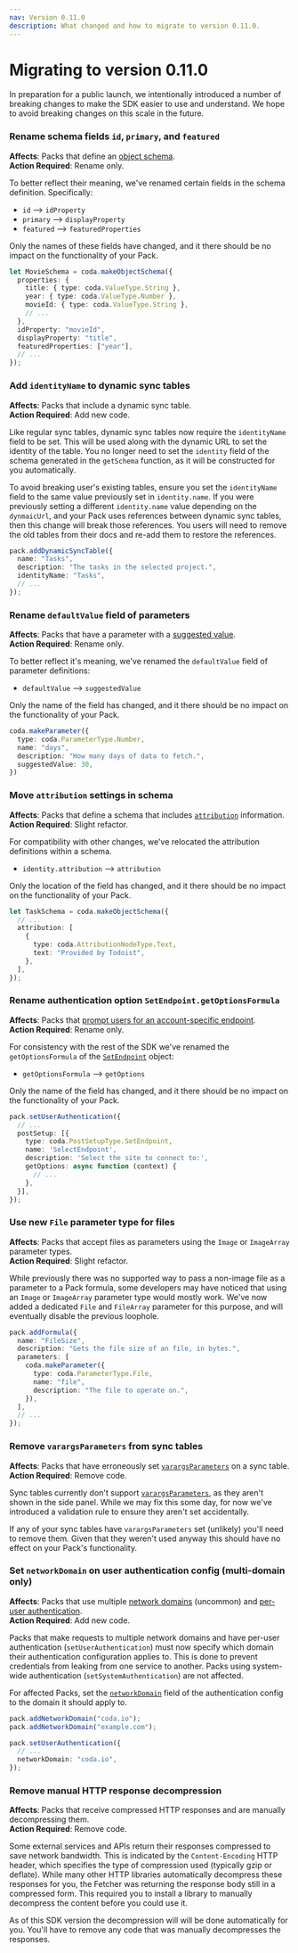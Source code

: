 ```yaml
---
nav: Version 0.11.0
description: What changed and how to migrate to version 0.11.0.
---
```


# Migrating to version 0.11.0

In preparation for a public launch, we intentionally introduced a number of breaking changes to make the SDK easier to use and understand. We hope to avoid breaking changes on this scale in the future.

### Rename schema fields `id`, `primary`, and `featured`

**Affects**: Packs that define an [object schema][schemas_object].<br>
**Action Required**: Rename only.

To better reflect their meaning, we've renamed certain fields in the schema definition. Specifically:

- `id` --> `idProperty`
- `primary` --> `displayProperty`
- `featured` --> `featuredProperties`

Only the names of these fields have changed, and it there should be no impact on the functionality of your Pack.

```{.ts hl_lines="8-10"}
let MovieSchema = coda.makeObjectSchema({
  properties: {
    title: { type: coda.ValueType.String },
    year: { type: coda.ValueType.Number },
    movieId: { type: coda.ValueType.String },
    // ...
  },
  idProperty: "movieId",
  displayProperty: "title",
  featuredProperties: ["year"],
  // ...
});
```

### Add `identityName` to dynamic sync tables

**Affects**: Packs that include a dynamic sync table.<br>
**Action Required**: Add new code.

Like regular sync tables, dynamic sync tables now require the `identityName` field to be set. This will be used along with the dynamic URL to set the identity of the table. You no longer need to set the `identity` field of the schema generated in the `getSchema` function, as it will be constructed for you automatically.

To avoid breaking user's existing tables, ensure you set the `identityName` field to the same value previously set in `identity.name`. If you were previously setting a different `identity.name` value depending on the `dynmaicUrl`, and your Pack uses references between dynamic sync tables, then this change will break those references. You users will need to remove the old tables from their docs and re-add them to restore the references.

```{.ts hl_lines="4"}
pack.addDynamicSyncTable({
  name: "Tasks",
  description: "The tasks in the selected project.",
  identityName: "Tasks",
  // ...
});
```

### Rename `defaultValue` field of parameters

**Affects**: Packs that have a parameter with a [suggested value][parameters_suggested].<br>
**Action Required**: Rename only.

To better reflect it's meaning, we've renamed the `defaultValue` field of parameter definitions:

- `defaultValue` --> `suggestedValue`

Only the name of the field has changed, and it there should be no impact on the functionality of your Pack.

```{.ts hl_lines="5"}
coda.makeParameter({
  type: coda.ParameterType.Number,
  name: "days",
  description: "How many days of data to fetch.",
  suggestedValue: 30,
})
```

### Move `attribution` settings in schema

**Affects**: Packs that define a schema that includes [`attribution`][schemas_attribution] information.<br>
**Action Required**: Slight refactor.

For compatibility with other changes, we've relocated the attribution definitions within a schema.

- `identity.attribution` --> `attribution`

Only the location of the field has changed, and it there should be no impact on the functionality of your Pack.

```{.ts hl_lines="3"}
let TaskSchema = coda.makeObjectSchema({
  // ...
  attribution: [
    {
      type: coda.AttributionNodeType.Text,
      text: "Provided by Todoist",
    },
  ],
});
```

### Rename authentication option `SetEndpoint.getOptionsFormula`

**Affects**: Packs that [prompt users for an account-specific endpoint][authentication_setendpoint].<br>
**Action Required**: Rename only.

For consistency with the rest of the SDK we've renamed the `getOptionsFormula` of the [`SetEndpoint`][setendpoint] object:

- `getOptionsFormula` --> `getOptions`

Only the name of the field has changed, and it there should be no impact on the functionality of your Pack.

```{.ts hl_lines="7"}
pack.setUserAuthentication({
  // ...
  postSetup: [{
    type: coda.PostSetupType.SetEndpoint,
    name: 'SelectEndpoint',
    description: 'Select the site to connect to:',
    getOptions: async function (context) {
      // ...
    },
  }],
});
```

### Use new `File` parameter type for files

**Affects**: Packs that accept files as parameters using the `Image` or `ImageArray` parameter types.<br>
**Action Required**: Slight refactor.

While previously there was no supported way to pass a non-image file as a parameter to a Pack formula, some developers may have noticed that using an `Image` or `ImageArray` parameter type would mostly work. We've now added a dedicated `File` and `FileArray` parameter for this purpose, and will eventually disable the previous loophole.

```{.ts hl_lines="6"}
pack.addFormula({
  name: "FileSize",
  description: "Gets the file size of an file, in bytes.",
  parameters: [
    coda.makeParameter({
      type: coda.ParameterType.File,
      name: "file",
      description: "The file to operate on.",
    }),
  ],
  // ...
});
```

### Remove `varargsParameters` from sync tables

**Affects**: Packs that have erroneously set [`varargsParameters`][parameters_vararg] on a sync table.<br>
**Action Required**: Remove code.

Sync tables currently don't support [`varargsParameters`][parameters_vararg], as they aren't shown in the side panel. While we may fix this some day, for now we've introduced a validation rule to ensure they aren't set accidentally.

If any of your sync tables have `varargsParameters` set (unlikely) you'll need to remove them. Given that they weren't used anyway this should have no effect on your Pack's functionality.

### Set `networkDomain` on user authentication config (multi-domain only)

**Affects**: Packs that use multiple [network domains][fetcher_network] (uncommon) and [per-user authentication][auth_user].<br>
**Action Required**: Add new code.

Packs that make requests to multiple network domains and have per-user authentication (`setUserAuthentication`) must now specify which domain their authentication configuration applies to. This is done to prevent credentials from leaking from one service to another. Packs using system-wide authentication (`setSystemAuthentication`) are not affected.

For affected Packs, set the [`networkDomain`][baseauthentication_networkdomain] field of the authentication config to the domain it should apply to.

```{.ts hl_lines="6"}
pack.addNetworkDomain("coda.io");
pack.addNetworkDomain("example.com");

pack.setUserAuthentication({
  // ...
  networkDomain: "coda.io",
});
```

### Remove manual HTTP response decompression

**Affects**: Packs that receive compressed HTTP responses and are manually decompressing them.<br>
**Action Required**: Remove code.

Some external services and APIs return their responses compressed to save network bandwidth. This is indicated by the `Content-Encoding` HTTP header, which specifies the type of compression used (typically gzip or deflate). While many other HTTP libraries automatically decompress these responses for you, the Fetcher was returning the response body still in a compressed form. This required you to install a library to manually decompress the content before you could use it.

As of this SDK version the decompression will will be done automatically for you. You'll have to remove any code that was manually decompresses the responses.

[parameters_vararg]: ../../guides/basics/parameters/index.md#vararg
[fetcher_network]: ../../guides/basics/fetcher.md#network-domains
[baseauthentication_networkdomain]: ../../reference/sdk/interfaces/core.BaseAuthentication.md#networkdomain
[schemas_object]: ../../guides/advanced/schemas.md#object
[setendpoint]: ../../reference/sdk/interfaces/core.SetEndpoint.md
[authentication_setendpoint]: ../../guides/basics/authentication/index.md#setendpoint
[schemas_attribution]: ../../guides/advanced/schemas.md#attribution
[parameters_suggested]: ../../guides/basics/parameters/index.md#suggested
[sync_tables_identity]: ../../guides/blocks/sync-tables/index.md#identity
[schemas_references]: ../../guides/advanced/schemas.md#references
[auth_user]: ../../guides/basics/authentication/index.md#user
